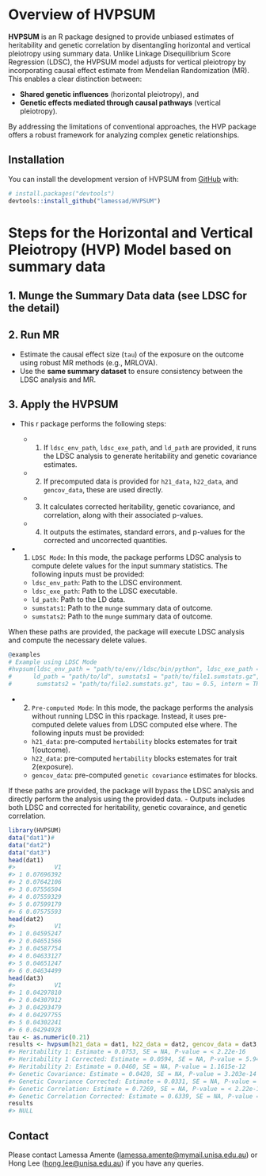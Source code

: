 
<!-- README.md is generated from README.Rmd. Please edit that file -->

# Overview of HVPSUM

<!-- badges: start -->

<!-- badges: end -->

**HVPSUM** is an R package designed to provide unbiased estimates of
heritability and genetic correlation by disentangling horizontal and
vertical pleiotropy using summary data. Unlike Linkage Disequilibrium
Score Regression (LDSC), the HVPSUM model adjusts for vertical
pleiotropy by incorporating causal effect estimate from Mendelian
Randomization (MR). This enables a clear distinction between:

- **Shared genetic influences** (horizontal pleiotropy), and
- **Genetic effects mediated through causal pathways** (vertical
  pleiotropy).

By addressing the limitations of conventional approaches, the HVP
package offers a robust framework for analyzing complex genetic
relationships.

## Installation

You can install the development version of HVPSUM from
[GitHub](https://github.com/) with:

``` r
# install.packages("devtools")
devtools::install_github("lamessad/HVPSUM")
```

# Steps for the Horizontal and Vertical Pleiotropy (HVP) Model based on summary data

## 1. Munge the Summary Data data (see LDSC for the detail)

## 2. Run MR

- Estimate the causal effect size (`tau`) of the exposure on the outcome
  using robust MR methods (e.g., MRLOVA).
- Use the **same summary dataset** to ensure consistency between the
  LDSC analysis and MR.

## 3. Apply the HVPSUM

- This r package performs the following steps:
  - 1.  If `ldsc_env_path`, `ldsc_exe_path`, and `ld_path` are provided,
        it runs the LDSC analysis to generate heritability and genetic
        covariance estimates.
  - 2.  If precomputed data is provided for `h21_data`, `h22_data`, and
        `gencov_data`, these are used directly.
  - 3.  It calculates corrected heritability, genetic covariance, and
        correlation, along with their associated p-values.
  - 4.  It outputs the estimates, standard errors, and p-values for the
        corrected and uncorrected quantities.

- 1.  `LDSC Mode`: In this mode, the package performs LDSC analysis to
      compute delete values for the input summary statistics. The
      following inputs must be provided:

  - `ldsc_env_path`: Path to the LDSC environment.
  - `ldsc_exe_path`: Path to the LDSC executable.
  - `ld_path`: Path to the LD data.
  - `sumstats1`: Path to the `munge` summary data of outcome.
  - `sumstats2`: Path to the `munge` summary data of outcome.

When these paths are provided, the package will execute LDSC analysis
and compute the necessary delete values.

``` r
@examples
# Example using LDSC Mode
#hvpsum(ldsc_env_path = "path/to/env//ldsc/bin/python", ldsc_exe_path = "path/to/ldsc.py", 
#      ld_path = "path/to/ld", sumstats1 = "path/to/file1.sumstats.gz", 
#       sumstats2 = "path/to/file2.sumstats.gz", tau = 0.5, intern = TRUE)
```

- 2.  `Pre-computed Mode`: In this mode, the package performs the
      analysis without running LDSC in this rpackage. Instead, it uses
      pre-computed delete values from LDSC computed else where. The
      following inputs must be provided:

  - `h21_data`: pre-computed `hertability` blocks estemates for trait
    1(outcome).
  - `h22_data`: pre-computed `hertability` blocks estemates for trait
    2(exposure).
  - `gencov_data`: pre-computed `genetic covariance` estimates for
    blocks.

If these paths are provided, the package will bypass the LDSC analysis
and directly perform the analysis using the provided data. - Outputs
includes both LDSC and corrected for heritability, genetic covaraince,
and genetic correlation.

``` r
library(HVPSUM)
data("dat1")#
data("dat2")
data("dat3")
head(dat1)
#>           V1
#> 1 0.07696392
#> 2 0.07642106
#> 3 0.07556504
#> 4 0.07559329
#> 5 0.07599179
#> 6 0.07575593
head(dat2)
#>           V1
#> 1 0.04595247
#> 2 0.04651566
#> 3 0.04587754
#> 4 0.04633127
#> 5 0.04651247
#> 6 0.04634499
head(dat3)
#>           V1
#> 1 0.04297810
#> 2 0.04307912
#> 3 0.04293479
#> 4 0.04297755
#> 5 0.04302241
#> 6 0.04294928
tau <- as.numeric(0.21)
results <- hvpsum(h21_data = dat1, h22_data = dat2, gencov_data = dat3,tau=tau)
#> Heritability 1: Estimate = 0.0753, SE = NA, P-value = < 2.22e-16
#> Heritability 1 Corrected: Estimate = 0.0594, SE = NA, P-value = 5.9497e-15
#> Heritability 2: Estimate = 0.0460, SE = NA, P-value = 1.1615e-12
#> Genetic Covariance: Estimate = 0.0428, SE = NA, P-value = 3.203e-14
#> Genetic Covariance Corrected: Estimate = 0.0331, SE = NA, P-value = 2.6609e-10
#> Genetic Correlation: Estimate = 0.7269, SE = NA, P-value = < 2.22e-16
#> Genetic Correlation Corrected: Estimate = 0.6339, SE = NA, P-value = 6.2006e-10
results
#> NULL
```

## Contact

Please contact Lamessa Amente (<lamessa.amente@mymail.unisa.edu.au>) or
Hong Lee (<hong.lee@unisa.edu.au>) if you have any queries.
